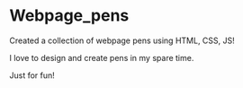 # Webpage_pens
Created a collection of webpage pens using HTML, CSS, JS!

I love to design and create pens in my spare time. 

Just for fun!

